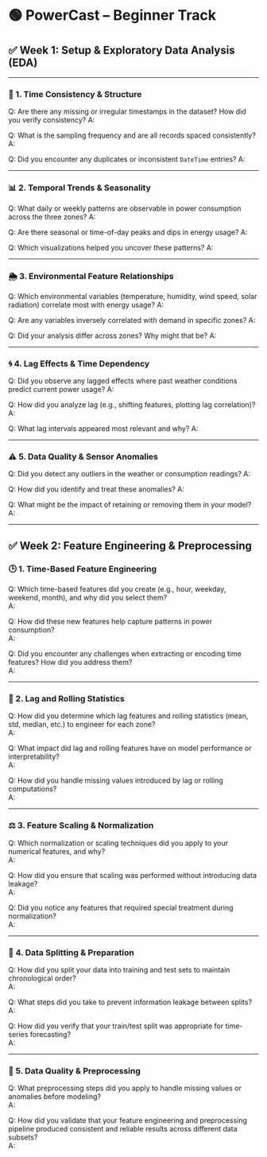 # 🟢 PowerCast – Beginner Track

## ✅ Week 1: Setup & Exploratory Data Analysis (EDA)

---

### 🧭 1. Time Consistency & Structure

Q: Are there any missing or irregular timestamps in the dataset? How did you verify consistency?
A:

Q: What is the sampling frequency and are all records spaced consistently?
A:

Q: Did you encounter any duplicates or inconsistent `DateTime` entries?
A:

---

### 📊 2. Temporal Trends & Seasonality

Q: What daily or weekly patterns are observable in power consumption across the three zones?
A:

Q: Are there seasonal or time-of-day peaks and dips in energy usage?
A:

Q: Which visualizations helped you uncover these patterns?
A:

---

### 🌦️ 3. Environmental Feature Relationships

Q: Which environmental variables (temperature, humidity, wind speed, solar radiation) correlate most with energy usage?
A:

Q: Are any variables inversely correlated with demand in specific zones?
A:

Q: Did your analysis differ across zones? Why might that be?
A:

---

### 🌀 4. Lag Effects & Time Dependency

Q: Did you observe any lagged effects where past weather conditions predict current power usage?
A:

Q: How did you analyze lag (e.g., shifting features, plotting lag correlation)?
A:

Q: What lag intervals appeared most relevant and why?
A:

---

### ⚠️ 5. Data Quality & Sensor Anomalies

Q: Did you detect any outliers in the weather or consumption readings?
A:

Q: How did you identify and treat these anomalies?
A:

Q: What might be the impact of retaining or removing them in your model?
A:

---

## ✅ Week 2: Feature Engineering & Preprocessing

### 🕒 1. Time-Based Feature Engineering

Q: Which time-based features did you create (e.g., hour, weekday, weekend, month), and why did you select them?  
A:

Q: How did these new features help capture patterns in power consumption?  
A:

Q: Did you encounter any challenges when extracting or encoding time features? How did you address them?  
A:

---

### 🔁 2. Lag and Rolling Statistics

Q: How did you determine which lag features and rolling statistics (mean, std, median, etc.) to engineer for each zone?  
A:

Q: What impact did lag and rolling features have on model performance or interpretability?  
A:

Q: How did you handle missing values introduced by lag or rolling computations?  
A:

---

### ⚖️ 3. Feature Scaling & Normalization

Q: Which normalization or scaling techniques did you apply to your numerical features, and why?  
A:

Q: How did you ensure that scaling was performed without introducing data leakage?  
A:

Q: Did you notice any features that required special treatment during normalization?  
A:

---

### 🧩 4. Data Splitting & Preparation

Q: How did you split your data into training and test sets to maintain chronological order?  
A:

Q: What steps did you take to prevent information leakage between splits?  
A:

Q: How did you verify that your train/test split was appropriate for time-series forecasting?  
A:

---

### 🧪 5. Data Quality & Preprocessing

Q: What preprocessing steps did you apply to handle missing values or anomalies before modeling?  
A:

Q: How did you validate that your feature engineering and preprocessing pipeline produced consistent and reliable results across different data subsets?  
A:
